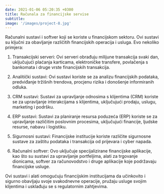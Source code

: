 ```yaml
---
date: 2021-01-06 05:20:35 +0300
title: Računala za financijske servise
subtitle: 
image: '/images/project-8.jpg'
---
```

Računalni sustavi i softver koji se koriste u financijskom sektoru. Ovi sustavi su ključni za obavljanje različitih financijskih operacija i usluga. Evo nekoliko primjera:

1. Transakcijski serveri: Ovi serveri obrađuju milijune transakcija svaki dan, uključujući plaćanja karticama, elektroničke transfere, povlačenja s bankomata i druge vrste financijskih transakcija.

2. Analitički sustavi: Ovi sustavi koriste se za analizu financijskih podataka, predviđanje tržišnih trendova, procjenu rizika i donošenje informiranih odluka.

3. CRM sustavi: Sustavi za upravljanje odnosima s klijentima (CRM) koriste se za upravljanje interakcijama s klijentima, uključujući prodaju, uslugu, marketing i podršku.

4. ERP sustavi: Sustavi za planiranje resursa poduzeća (ERP) koriste se za upravljanje različitim poslovnim procesima, uključujući financije, ljudske resurse, nabavu i logistiku.

5. Sigurnosni sustavi: Financijske institucije koriste različite sigurnosne sustave za zaštitu podataka i transakcija od prijevara i cyber napada.

6. Računalni softver: Ovo uključuje specijalizirane financijske aplikacije, kao što su sustavi za upravljanje portfeljima, alati za trgovanje dionicama, softver za računovodstvo i druge aplikacije koje podržavaju financijske usluge.

Ovi sustavi i alati omogućuju financijskim institucijama da učinkovito i sigurno obavljaju svoje svakodnevne operacije, pružaju usluge svojim klijentima i usklađuju se s regulatornim zahtjevima.